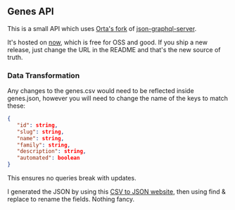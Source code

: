 ## Genes API

This is a small API which uses [Orta's fork](https://github.com/orta/json-graphql-server/releases/tag/orta_rel) of
 [json-graphql-server](https://github.com/marmelab/json-graphql-server). 

It's hosted on [now](https://now.sh), which is free for OSS and good. If you ship a new release, just change the URL 
in the README and that's the new source of truth.

 ### Data Transformation

Any changes to the genes.csv would need to be reflected inside genes.json, however you will need to change the name
of the keys to match these:

 ```json
 {
    "id": string,
    "slug": string,
    "name": string,
    "family": string,
    "description": string,
    "automated": boolean
 }
 ```

This ensures no queries break with updates.

I generated the JSON by using this [CSV to JSON website](https://csvjson.com/csv2json), then using find & replace to
rename the fields. Nothing fancy.
